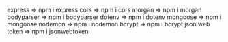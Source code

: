 <!-- packages -->

express => npm i express
cors => npm i cors
morgan => npm i morgan
bodyparser => npm i bodyparser
dotenv => npm i dotenv
mongoose => npm i mongoose
nodemon => npm i nodemon
bcrypt => npm i bcrypt
json web token => npm i jsonwebtoken
